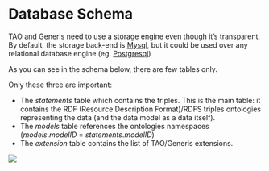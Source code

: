 <!--
parent: 'Developer Guide'
created_at: '2011-02-08 14:42:30'
updated_at: '2013-03-13 12:51:42'
authors:
    - 'Jérôme Bogaerts'
contributors:
    - 'Bertrand Chevrier'
tags:
    - 'Developer Guide'
-->

Database Schema
===============

TAO and Generis need to use a storage engine even though it’s transparent. By default, the storage back-end is [Mysql](http://www.mysql.com/), but it could be used over any relational database engine (eg. [Postgresql](http://www.postgresql.org/))

As you can see in the schema below, there are few tables only.

Only these three are important:

-   The *statements* table which contains the triples. This is the main table: it contains the RDF (Resource Description Format)/RDFS triples ontologies representing the data (and the data model as a data itself).
-   The *models* table references the ontologies namespaces (*models*.*modelID* = *statements*.*modelID*)
-   The *extension* table contains the list of TAO/Generis extensions.

![](http://forge.taotesting.com/attachments/396/tao-database-schema.png)


